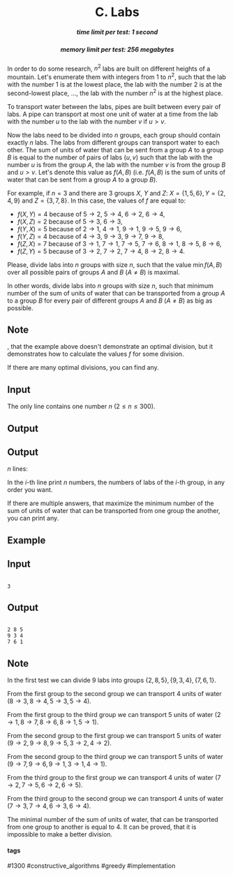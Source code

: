 <h1 style='text-align: center;'> C. Labs</h1>

<h5 style='text-align: center;'>time limit per test: 1 second</h5>
<h5 style='text-align: center;'>memory limit per test: 256 megabytes</h5>

In order to do some research, $n^2$ labs are built on different heights of a mountain. Let's enumerate them with integers from $1$ to $n^2$, such that the lab with the number $1$ is at the lowest place, the lab with the number $2$ is at the second-lowest place, $\ldots$, the lab with the number $n^2$ is at the highest place.

To transport water between the labs, pipes are built between every pair of labs. A pipe can transport at most one unit of water at a time from the lab with the number $u$ to the lab with the number $v$ if $u > v$.

Now the labs need to be divided into $n$ groups, each group should contain exactly $n$ labs. The labs from different groups can transport water to each other. The sum of units of water that can be sent from a group $A$ to a group $B$ is equal to the number of pairs of labs ($u, v$) such that the lab with the number $u$ is from the group $A$, the lab with the number $v$ is from the group $B$ and $u > v$. Let's denote this value as $f(A,B)$ (i.e. $f(A,B)$ is the sum of units of water that can be sent from a group $A$ to a group $B$).

For example, if $n=3$ and there are $3$ groups $X$, $Y$ and $Z$: $X = \{1, 5, 6\}, Y = \{2, 4, 9\}$ and $Z = \{3, 7, 8\}$. In this case, the values of $f$ are equal to:

* $f(X,Y)=4$ because of $5 \rightarrow 2$, $5 \rightarrow 4$, $6 \rightarrow 2$, $6 \rightarrow 4$,
* $f(X,Z)=2$ because of $5 \rightarrow 3$, $6 \rightarrow 3$,
* $f(Y,X)=5$ because of $2 \rightarrow 1$, $4 \rightarrow 1$, $9 \rightarrow 1$, $9 \rightarrow 5$, $9 \rightarrow 6$,
* $f(Y,Z)=4$ because of $4 \rightarrow 3$, $9 \rightarrow 3$, $9 \rightarrow 7$, $9 \rightarrow 8$,
* $f(Z,X)=7$ because of $3 \rightarrow 1$, $7 \rightarrow 1$, $7 \rightarrow 5$, $7 \rightarrow 6$, $8 \rightarrow 1$, $8 \rightarrow 5$, $8 \rightarrow 6$,
* $f(Z,Y)=5$ because of $3 \rightarrow 2$, $7 \rightarrow 2$, $7 \rightarrow 4$, $8 \rightarrow 2$, $8 \rightarrow 4$.

Please, divide labs into $n$ groups with size $n$, such that the value $\min f(A,B)$ over all possible pairs of groups $A$ and $B$ ($A \neq B$) is maximal.

In other words, divide labs into $n$ groups with size $n$, such that minimum number of the sum of units of water that can be transported from a group $A$ to a group $B$ for every pair of different groups $A$ and $B$ ($A \neq B$) as big as possible.

## Note

, that the example above doesn't demonstrate an optimal division, but it demonstrates how to calculate the values $f$ for some division.

If there are many optimal divisions, you can find any.

## Input

The only line contains one number $n$ ($2 \leq n \leq 300$).

## Output

## Output

 $n$ lines:

In the $i$-th line print $n$ numbers, the numbers of labs of the $i$-th group, in any order you want.

If there are multiple answers, that maximize the minimum number of the sum of units of water that can be transported from one group the another, you can print any.

## Example

## Input


```

3

```
## Output


```

2 8 5
9 3 4
7 6 1

```
## Note

In the first test we can divide $9$ labs into groups $\{2, 8, 5\}, \{9, 3, 4\}, \{7, 6, 1\}$.

From the first group to the second group we can transport $4$ units of water ($8 \rightarrow 3, 8 \rightarrow 4, 5 \rightarrow 3, 5 \rightarrow 4$).

From the first group to the third group we can transport $5$ units of water ($2 \rightarrow 1, 8 \rightarrow 7, 8 \rightarrow 6, 8 \rightarrow 1, 5 \rightarrow 1$).

From the second group to the first group we can transport $5$ units of water ($9 \rightarrow 2, 9 \rightarrow 8, 9 \rightarrow 5, 3 \rightarrow 2, 4 \rightarrow 2$).

From the second group to the third group we can transport $5$ units of water ($9 \rightarrow 7, 9 \rightarrow 6, 9 \rightarrow 1, 3 \rightarrow 1, 4 \rightarrow 1$).

From the third group to the first group we can transport $4$ units of water ($7 \rightarrow 2, 7 \rightarrow 5, 6 \rightarrow 2, 6 \rightarrow 5$).

From the third group to the second group we can transport $4$ units of water ($7 \rightarrow 3, 7 \rightarrow 4, 6 \rightarrow 3, 6 \rightarrow 4$).

The minimal number of the sum of units of water, that can be transported from one group to another is equal to $4$. It can be proved, that it is impossible to make a better division.



#### tags 

#1300 #constructive_algorithms #greedy #implementation 
